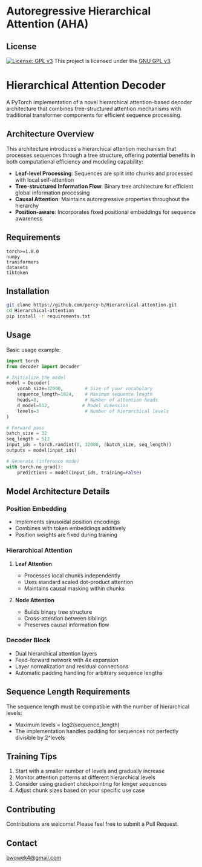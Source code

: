 # Autoregressive Hierarchical Attention (AHA)

## License  
[![License: GPL v3](https://img.shields.io/badge/License-GPLv3-blue.svg)](https://www.gnu.org/licenses/gpl-3.0)
This project is licensed under the [GNU GPL v3](LICENSE).


# Hierarchical Attention Decoder

A PyTorch implementation of a novel hierarchical attention-based decoder architecture that combines tree-structured attention mechanisms with traditional transformer components for efficient sequence processing.

## Architecture Overview

This architecture introduces a hierarchical attention mechanism that processes sequences through a tree structure, offering potential benefits in both computational efficiency and modeling capability:

- **Leaf-level Processing**: Sequences are split into chunks and processed with local self-attention
- **Tree-structured Information Flow**: Binary tree architecture for efficient global information processing
- **Causal Attention**: Maintains autoregressive properties throughout the hierarchy
- **Position-aware**: Incorporates fixed positional embeddings for sequence awareness

## Requirements

```
torch>=1.8.0
numpy
transformers
datasets
tiktoken
```

## Installation

```bash
git clone https://github.com/percy-b/Hierarchical-attention.git
cd Hierarchical-attention
pip install -r requirements.txt
```

## Usage

Basic usage example:

```python
import torch
from decoder import Decoder

# Initialize the model
model = Decoder(
    vocab_size=32000,        # Size of your vocabulary
    sequence_length=1024,    # Maximum sequence length
    heads=8,                 # Number of attention heads
    d_model=512,            # Model dimension
    levels=3                 # Number of hierarchical levels
)

# Forward pass
batch_size = 32
seq_length = 512
input_ids = torch.randint(0, 32000, (batch_size, seq_length))
outputs = model(input_ids)

# Generate (inference mode)
with torch.no_grad():
    predictions = model(input_ids, training=False)
```

## Model Architecture Details

### Position Embedding
- Implements sinusoidal position encodings
- Combines with token embeddings additively
- Position weights are fixed during training

### Hierarchical Attention
1. **Leaf Attention**
   - Processes local chunks independently
   - Uses standard scaled dot-product attention
   - Maintains causal masking within chunks

2. **Node Attention**
   - Builds binary tree structure
   - Cross-attention between siblings
   - Preserves causal information flow

### Decoder Block
- Dual hierarchical attention layers
- Feed-forward network with 4x expansion
- Layer normalization and residual connections
- Automatic padding handling for arbitrary sequence lengths

## Sequence Length Requirements

The sequence length must be compatible with the number of hierarchical levels:
- Maximum levels = log2(sequence_length)
- The implementation handles padding for sequences not perfectly divisible by 2^levels

## Training Tips

1. Start with a smaller number of levels and gradually increase
2. Monitor attention patterns at different hierarchical levels
3. Consider using gradient checkpointing for longer sequences
4. Adjust chunk sizes based on your specific use case

## Contributing

Contributions are welcome! Please feel free to submit a Pull Request.

## Contact

bwowek4@gmail.com
